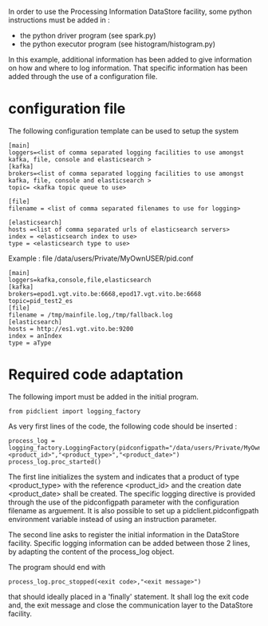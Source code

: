 In order to use the Processing Information DataStore facility, some python instructions must be added in :
- the python driver program (see spark.py)
- the python executor program (see histogram/histogram.py)

In this example, additional information has been added to give information on how and where to log information.  That specific information has been added through the use of a configuration file.

# configuration file

The following configuration template can be used to setup the system

	[main]
	loggers=<list of comma separated logging facilities to use amongst kafka, file, console and elasticsearch >
	[kafka]	
	brokers=<list of comma separated logging facilities to use amongst kafka, file, console and elasticsearch >
	topic= <kafka topic queue to use>
	
	[file]
	filename = <list of comma separated filenames to use for logging>
	
	[elasticsearch]
	hosts =<list of comma separated urls of elasticsearch servers>
	index = <elasticsearch index to use>
	type = <elasticsearch type to use>

Example : file /data/users/Private/MyOwnUSER/pid.conf

	[main]
	loggers=kafka,console,file,elasticsearch
	[kafka]	
	brokers=epod1.vgt.vito.be:6668,epod17.vgt.vito.be:6668
	topic=pid_test2_es
	[file]
	filename = /tmp/mainfile.log,/tmp/fallback.log
	[elasticsearch]
	hosts = http://es1.vgt.vito.be:9200
	index = anIndex
	type = aType

# Required code adaptation

The following import must be added in the initial program.

	from pidclient import logging_factory
	
As very first lines of the code, the following code should be inserted :

	process_log = logging_factory.LoggingFactory(pidconfigpath="/data/users/Private/MyOwnUSER/pid.conf").get_logger("<product_id>","<product_type>","<product_date>")
    process_log.proc_started()

The first line initializes the system and indicates that a product of type 
<product_type> with the reference <product_id> and the creation date <product_date> shall be created.  The specific logging directive is provided through the use of the pidconfigpath parameter with the configuration filename as arguement.  It is also possible to set up a pidclient.pidconfigpath environment variable instead of using an instruction parameter. 

The second line asks to register the initial information in the DataStore facility.
Specific logging information can be added between those 2 lines, by adapting the content of the process_log object.

The program should end with 

	process_log.proc_stopped(<exit code>,"<exit message>")
	
that should ideally placed in a 'finally' statement.  It shall log the exit code and, the exit message and close the communication layer to the DataStore facility.



